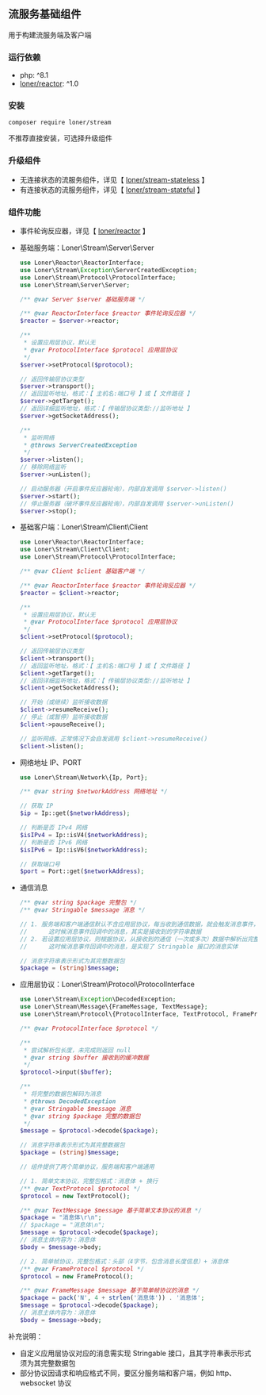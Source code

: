 ## 流服务基础组件

用于构建流服务端及客户端

### 运行依赖

- php: ^8.1
- [loner/reactor][1]: ^1.0

### 安装

```shell
composer require loner/stream
```

不推荐直接安装，可选择升级组件

### 升级组件

* 无连接状态的流服务组件，详见【 [loner/stream-stateless](https://github.com/shen-da/stream-stateless) 】
* 有连接状态的流服务组件，详见【 [loner/stream-stateful](https://github.com/shen-da/stream-stateful) 】

### 组件功能

* 事件轮询反应器，详见【 [loner/reactor][1] 】


* 基础服务端：Loner\Stream\Server\Server

    ```php
    use Loner\Reactor\ReactorInterface;
    use Loner\Stream\Exception\ServerCreatedException;
    use Loner\Stream\Protocol\ProtocolInterface;
    use Loner\Stream\Server\Server;
    
    /** @var Server $server 基础服务端 */
    
    /** @var ReactorInterface $reactor 事件轮询反应器 */
    $reactor = $server->reactor;
    
    /**
     * 设置应用层协议，默认无
     * @var ProtocolInterface $protocol 应用层协议
     */
    $server->setProtocol($protocol);
    
    // 返回传输层协议类型
    $server->transport();
    // 返回监听地址，格式：【 主机名:端口号 】或【 文件路径 】
    $server->getTarget();
    // 返回详细监听地址，格式：【 传输层协议类型://监听地址 】
    $server->getSocketAddress();
    
    /**
     * 监听网络
     * @throws ServerCreatedException
     */
    $server->listen();
    // 移除网络监听
    $server->unListen();
    
    // 启动服务器（开启事件反应器轮询），内部自发调用 $server->listen()
    $server->start();
    // 停止服务器（破坏事件反应器轮询），内部自发调用 $server->unListen()
    $server->stop();
    ```

* 基础客户端：Loner\Stream\Client\Client

    ```php
    use Loner\Reactor\ReactorInterface;
    use Loner\Stream\Client\Client;
    use Loner\Stream\Protocol\ProtocolInterface;
    
    /** @var Client $client 基础客户端 */
    
    /** @var ReactorInterface $reactor 事件轮询反应器 */
    $reactor = $client->reactor;
    
    /**
     * 设置应用层协议，默认无
     * @var ProtocolInterface $protocol 应用层协议
     */
    $client->setProtocol($protocol);
    
    // 返回传输层协议类型
    $client->transport();
    // 返回监听地址，格式：【 主机名:端口号 】或【 文件路径 】
    $client->getTarget();
    // 返回详细监听地址，格式：【 传输层协议类型://监听地址 】
    $client->getSocketAddress();
    
    // 开始（或继续）监听接收数据
    $client->resumeReceive();
    // 停止（或暂停）监听接收数据
    $client->pauseReceive();
    
    // 监听网络，正常情况下会自发调用 $client->resumeReceive()
    $client->listen();
    ```

* 网络地址 IP、PORT

  ```php
  use Loner\Stream\Network\{Ip, Port};
  
  /** @var string $networkAddress 网络地址 */
  
  // 获取 IP
  $ip = Ip::get($networkAddress);
  
  // 判断是否 IPv4 网络
  $isIPv4 = Ip::isV4($networkAddress);
  // 判断是否 IPv6 网络
  $isIPv6 = Ip::isV6($networkAddress);
  
  // 获取端口号
  $port = Port::get($networkAddress);
  ```

* 通信消息

    ```php
    /** @var string $package 完整包 */
    /** @var Stringable $message 消息 */
    
    // 1. 服务端和客户端通信默认不含应用层协议，每当收到通信数据，就会触发消息事件，将接收数据视作完整包
    //      这时候消息事件回调中的消息，其实是接收到的字符串数据
    // 2. 若设置应用层协议，则根据协议，从接收到的通信（一次或多次）数据中解析出完整的包，转化成消息，同样触发消息事件
    //      这时候消息事件回调中的消息，是实现了 Stringable 接口的消息实体
    
    // 消息字符串表示形式为其完整数据包
    $package = (string)$message;
    ```

* 应用层协议：Loner\Stream\Protocol\ProtocolInterface

    ```php
    use Loner\Stream\Exception\DecodedException;
    use Loner\Stream\Message\{FrameMessage, TextMessage};
    use Loner\Stream\Protocol\{ProtocolInterface, TextProtocol, FrameProtocol};
    
    /** @var ProtocolInterface $protocol */
    
    /**
     * 尝试解析包长度，未完成则返回 null
     * @var string $buffer 接收到的缓冲数据
     */
    $protocol->input($buffer);
    
    /**
     * 将完整的数据包解码为消息
     * @throws DecodedException
     * @var Stringable $message 消息
     * @var string $package 完整的数据包
     */
    $message = $protocol->decode($package);
    
    // 消息字符串表示形式为其完整数据包
    $package = (string)$message;
    
    // 组件提供了两个简单协议，服务端和客户端通用
    
    // 1. 简单文本协议，完整包格式：消息体 + 换行
    /** @var TextProtocol $protocol */
    $protocol = new TextProtocol();
    
    /** @var TextMessage $message 基于简单文本协议的消息 */
    $package = "消息体\r\n";
    // $package = "消息体\n";
    $message = $protocol->decode($package);
    // 消息主体内容为：消息体
    $body = $message->body;
    
    // 2. 简单帧协议，完整包格式：头部（4字节，包含消息长度信息）+ 消息体
    /** @var FrameProtocol $protocol */
    $protocol = new FrameProtocol();
    
    /** @var FrameMessage $message 基于简单帧协议的消息 */
    $package = pack('N', 4 + strlen('消息体')) . '消息体';
    $message = $protocol->decode($package);
    // 消息主体内容为：消息体
    $body = $message->body;
    ```

补充说明：

* 自定义应用层协议对应的消息需实现 Stringable 接口，且其字符串表示形式须为其完整数据包
* 部分协议因请求和响应格式不同，要区分服务端和客户端，例如 http、websocket 协议

[1]:https://github.com/shen-da/reactor
